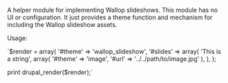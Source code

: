 
A helper module for implementing Wallop slideshows. This module has no UI or configuration.
It just provides a theme function and mechanism for including the Wallop slideshow assets.

Usage:

`$render = array(
  '#theme' => 'wallop_slideshow',
  '#slides' => array(
    'This is a string',
    array(
      '#theme' => 'image',
      '#url' => '../../path/to/image.jpg'
    ),
  ),
);

print drupal_render($render);`